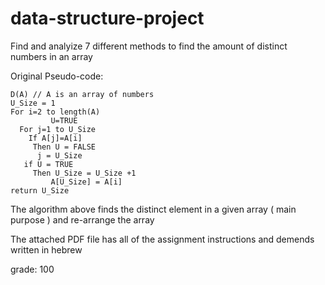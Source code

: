 # data-structure-project
Find and analyize 7 different methods to find the amount of distinct numbers in an array

Original Pseudo-code:
```
D(A) // A is an array of numbers
U_Size = 1
For i=2 to length(A)
         U=TRUE
  For j=1 to U_Size
    If A[j]=A[i]
     Then U = FALSE
      j = U_Size
   if U = TRUE
     Then U_Size = U_Size +1   
         A[U_Size] = A[i]
return U_Size
```

The algorithm above finds the distinct element in a given array ( main purpose ) and re-arrange the array

The attached PDF file has all of the assignment instructions and demends written in hebrew

grade: 100
